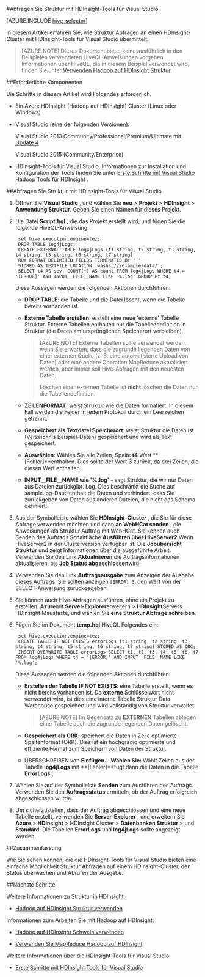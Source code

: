 <properties
   pageTitle="Abfrage mit Hadoop Tools für Visual Studio Struktur | Microsoft Azure"
   description="Informationen Sie zum Struktur Hadoop in HDInsight mit Visual Studio Hadoop Tools verwenden."
   services="hdinsight"
   documentationCenter=""
   authors="Blackmist"
   manager="jhubbard"
   editor="cgronlun"
    tags="azure-portal"/>

<tags
   ms.service="hdinsight"
   ms.devlang="na"
   ms.topic="article"
   ms.tgt_pltfrm="na"
   ms.workload="big-data"
   ms.date="09/06/2016"
   ms.author="larryfr"/>

#<a name="run-hive-queries-using-the-hdinsight-tools-for-visual-studio"></a>Abfragen Sie Struktur mit HDInsight-Tools für Visual Studio

[AZURE.INCLUDE [hive-selector](../../includes/hdinsight-selector-use-hive.md)]

In diesem Artikel erfahren Sie, wie Struktur Abfragen an einen HDInsight-Cluster mit HDInsight-Tools für Visual Studio übermittelt.

> [AZURE.NOTE] Dieses Dokument bietet keine ausführlich in den Beispielen verwendeten HiveQL-Anweisungen vorgehen. Informationen über HiveQL, die in diesem Beispiel verwendet wird, finden Sie unter [Verwenden Hadoop auf HDInsight Struktur](hdinsight-use-hive.md).

##<a id="prereq"></a>Erforderliche Komponenten

Die Schritte in diesem Artikel wird Folgendes erforderlich.

* Ein Azure HDInsight (Hadoop auf HDInsight) Cluster (Linux oder Windows)

* Visual Studio (eine der folgenden Versionen):

    Visual Studio 2013 Community/Professional/Premium/Ultimate mit [Update 4](https://www.microsoft.com/download/details.aspx?id=44921)

    Visual Studio 2015 (Community/Enterprise)

- HDInsight-Tools für Visual Studio. Informationen zur Installation und Konfiguration der Tools finden Sie unter [Erste Schritte mit Visual Studio Hadoop Tools für HDInsight](hdinsight-hadoop-visual-studio-tools-get-started.md) .

##<a id="run"></a>Abfragen Sie Struktur mit HDInsight-Tools für Visual Studio

1. Öffnen Sie **Visual Studio** , und wählen Sie **neu** > **Projekt** > **HDInsight** > **Anwendung Struktur**. Geben Sie einen Namen für dieses Projekt.

2. Die Datei **Script.hql** , die das Projekt erstellt wird, und fügen Sie die folgende HiveQL-Anweisung:

        set hive.execution.engine=tez;
        DROP TABLE log4jLogs;
        CREATE EXTERNAL TABLE log4jLogs (t1 string, t2 string, t3 string, t4 string, t5 string, t6 string, t7 string)
        ROW FORMAT DELIMITED FIELDS TERMINATED BY ' '
        STORED AS TEXTFILE LOCATION 'wasbs:///example/data/';
        SELECT t4 AS sev, COUNT(*) AS count FROM log4jLogs WHERE t4 = '[ERROR]' AND INPUT__FILE__NAME LIKE '%.log' GROUP BY t4;

    Diese Aussagen werden die folgenden Aktionen durchführen:

    * **DROP TABLE**: die Tabelle und die Datei löscht, wenn die Tabelle bereits vorhanden ist.
    * **Externe Tabelle erstellen**: erstellt eine neue 'externe' Tabelle Struktur. Externe Tabellen enthalten nur die Tabellendefinition in Struktur (die Daten am ursprünglichen Speicherort verbleiben).

        > [AZURE.NOTE] Externe Tabellen sollte verwendet werden, wenn Sie erwarten, dass die zugrunde liegenden Daten von einer externen Quelle (z. B. eine automatisierte Upload von Daten) oder eine andere Operation MapReduce aktualisiert werden, aber immer soll Hive-Abfragen mit den neuesten Daten.
        >
        > Löschen einer externen Tabelle ist **nicht** löschen die Daten nur die Tabellendefinition.

    * **ZEILENFORMAT**: weist Struktur wie die Daten formatiert. In diesem Fall werden die Felder in jedem Protokoll durch ein Leerzeichen getrennt.
    * **Gespeichert als Textdatei Speicherort**: weist Struktur die Daten ist (Verzeichnis Beispiel-Daten) gespeichert und wird als Text gespeichert.
    * **Auswählen**: Wählen Sie alle Zeilen, Spalte **t4** Wert **[Fehler]**enthalten. Dies sollte der Wert **3** zurück, da drei Zeilen, die diesen Wert enthalten.
    * **INPUT__FILE__NAME wie '%.log'** - sagt Struktur, die wir nur Daten aus Dateien zurückgibt. Log. Dies beschränkt die Suche auf sample.log-Datei enthält die Daten und verhindert, dass Sie zurückgeben von Daten aus anderen Dateien, die nicht das Schema definiert.

3. Aus der Symbolleiste wählen Sie **HDInsight-Cluster** , die Sie für diese Abfrage verwenden möchten und dann **an WebHCat senden** , die Anweisungen als Struktur Auftrag mit WebHCat. Sie können auch Senden des Auftrags Schaltfläche __Ausführen über HiveServer2__ Wenn HiveServer2 in der Clusterversion verfügbar ist. Die **Jobübersicht Struktur** und zeigt Informationen über die ausgeführte Arbeit. Verwenden Sie den Link **Aktualisieren** die Auftragsinformationen aktualisieren, bis **Job Status** **abgeschlossen**wird.

4. Verwenden Sie den Link **Auftragsausgabe** zum Anzeigen der Ausgabe dieses Auftrags. Sie sollten anzeigen `[ERROR] 3`, den Wert von der SELECT-Anweisung zurückgegeben.

5. Sie können auch Hive-Abfragen ausführen, ohne ein Projekt zu erstellen. **Azure**mit **Server-Explorer**erweitern > **HDInsight**Servers HDInsight Maustaste, und wählen Sie **eine Struktur Abfrage schreiben**.

6. Fügen Sie im Dokument **temp.hql** HiveQL Folgendes ein:

        set hive.execution.engine=tez;
        CREATE TABLE IF NOT EXISTS errorLogs (t1 string, t2 string, t3 string, t4 string, t5 string, t6 string, t7 string) STORED AS ORC;
        INSERT OVERWRITE TABLE errorLogs SELECT t1, t2, t3, t4, t5, t6, t7 FROM log4jLogs WHERE t4 = '[ERROR]' AND INPUT__FILE__NAME LIKE '%.log';

    Diese Aussagen werden die folgenden Aktionen durchführen:

    * **Erstellen der Tabelle IF NOT EXISTS**: eine Tabelle erstellt, wenn es nicht bereits vorhanden ist. Da **externe** Schlüsselwort nicht verwendet wird, ist dies eine interne Tabelle Struktur Data Warehouse gespeichert und wird vollständig von Struktur verwaltet.

        > [AZURE.NOTE] Im Gegensatz zu **EXTERNEN** Tabellen ablegen einer Tabelle auch die zugrunde liegenden Daten gelöscht.

    * **Gespeichert als ORK**: speichert die Daten in Zeile optimierte Spaltenformat (ORK). Dies ist ein hochgradig optimierte und effiziente Format zum Speichern von Daten der Struktur.
    * ÜBERSCHREIBEN von **Einfügen... Wählen Sie**: Wählt Zeilen aus der Tabelle **log4jLogs** mit **[Fehler]**fügt dann die Daten in die Tabelle **ErrorLogs** .

7. Wählen Sie auf der Symbolleiste **Senden** zum Ausführen des Auftrags. Verwenden Sie den **Auftragsstatus** ermitteln, ob der Auftrag erfolgreich abgeschlossen wurde.

8. Um sicherzustellen, dass der Auftrag abgeschlossen und eine neue Tabelle erstellt, verwenden Sie **Server-Explorer** , und erweitern Sie **Azure** > **HDInsight** > HDInsight Cluster > **Datenbanken Struktur** > und **Standard**. Die Tabellen **ErrorLogs** und **log4jLogs** sollte angezeigt werden.

##<a id="summary"></a>Zusammenfassung

Wie Sie sehen können, die die HDInsight-Tools für Visual Studio bieten eine einfache Möglichkeit Struktur Abfragen auf einem HDInsight-Cluster, den Status überwachen und Abrufen der Ausgabe.

##<a id="nextsteps"></a>Nächste Schritte

Weitere Informationen zu Struktur in HDInsight:

* [Hadoop auf HDInsight Struktur verwenden](hdinsight-use-hive.md)

Informationen zum Arbeiten Sie mit Hadoop auf HDInsight:

* [Hadoop auf HDInsight Schwein verwenden](hdinsight-use-pig.md)

* [Verwenden Sie MapReduce Hadoop auf HDInsight](hdinsight-use-mapreduce.md)

Weitere Informationen über die HDInsight-Tools für Visual Studio:

* [Erste Schritte mit HDInsight Tools für Visual Studio](../HDInsight/hdinsight-hadoop-visual-studio-tools-get-started.md)


[hdinsight-sdk-documentation]: http://msdnstage.redmond.corp.microsoft.com/library/dn479185.aspx

[azure-purchase-options]: http://azure.microsoft.com/pricing/purchase-options/
[azure-member-offers]: http://azure.microsoft.com/pricing/member-offers/
[azure-free-trial]: http://azure.microsoft.com/pricing/free-trial/

[apache-tez]: http://tez.apache.org
[apache-hive]: http://hive.apache.org/
[apache-log4j]: http://en.wikipedia.org/wiki/Log4j
[hive-on-tez-wiki]: https://cwiki.apache.org/confluence/display/Hive/Hive+on+Tez
[import-to-excel]: http://azure.microsoft.com/documentation/articles/hdinsight-connect-excel-power-query/


[hdinsight-use-oozie]: hdinsight-use-oozie.md
[hdinsight-analyze-flight-data]: hdinsight-analyze-flight-delay-data.md



[hdinsight-storage]: hdinsight-hadoop-use-blob-storage.md

[hdinsight-provision]: hdinsight-provision-clusters.md
[hdinsight-submit-jobs]: hdinsight-submit-hadoop-jobs-programmatically.md
[hdinsight-upload-data]: hdinsight-upload-data.md
[hdinsight-get-started]: hdinsight-hadoop-linux-tutorial-get-started.md

[powershell-here-strings]: http://technet.microsoft.com/library/ee692792.aspx

[image-hdi-hive-powershell]: ./media/hdinsight-use-hive/HDI.HIVE.PowerShell.png
[img-hdi-hive-powershell-output]: ./media/hdinsight-use-hive/HDI.Hive.PowerShell.Output.png
[image-hdi-hive-architecture]: ./media/hdinsight-use-hive/HDI.Hive.Architecture.png
